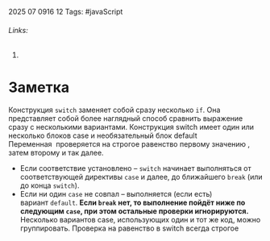 2025 07 0916 12
Tags: #javaScript 
###### Links: 
1) 
# Заметка
Конструкция `switch` заменяет собой сразу несколько `if`.
Она представляет собой более наглядный способ сравнить выражение сразу с несколькими вариантами.
Конструкция switch имеет один или несколько блоков case и необязательный блок default
Переменная  проверяется на строгое равенство первому значению , затем второму и так далее.
- Если соответствие установлено – `switch` начинает выполняться от соответствующей директивы `case` и далее, до ближайшего `break` (или до конца `switch`).
- Если ни один `case` не совпал – выполняется (если есть) вариант `default`.
**Если `break` нет, то выполнение пойдёт ниже по следующим `case`, при этом остальные проверки игнорируются.**
Несколько вариантов case, использующих один и тот же код, можно группировать.
Проверка на равенство в switch всегда строгое